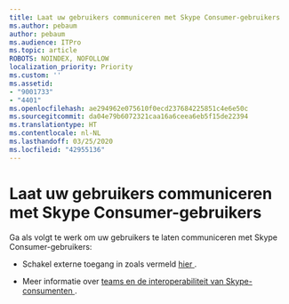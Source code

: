 ```yaml
---
title: Laat uw gebruikers communiceren met Skype Consumer-gebruikers
ms.author: pebaum
author: pebaum
ms.audience: ITPro
ms.topic: article
ROBOTS: NOINDEX, NOFOLLOW
localization_priority: Priority
ms.custom: ''
ms.assetid:
- "9001733"
- "4401"
ms.openlocfilehash: ae294962e075610f0ecd237684225851c4e6e50c
ms.sourcegitcommit: da04e79b6072321caa16a6ceea6eb5f15de22394
ms.translationtype: HT
ms.contentlocale: nl-NL
ms.lasthandoff: 03/25/2020
ms.locfileid: "42955136"
---
```

# <a name="allow-your-users-to-communicate-with-skype-consumer-users"></a>Laat uw gebruikers communiceren met Skype Consumer-gebruikers

Ga als volgt te werk om uw gebruikers te laten communiceren met Skype Consumer-gebruikers:

- Schakel externe toegang in zoals vermeld [ hier ](https://docs.microsoft.com/microsoftteams/manage-external-access#allow-or-block-domains).

- Meer informatie over [ teams en de interoperabiliteit van Skype-consumenten ](https://docs.microsoft.com/microsoftteams/teams-skype-interop).
